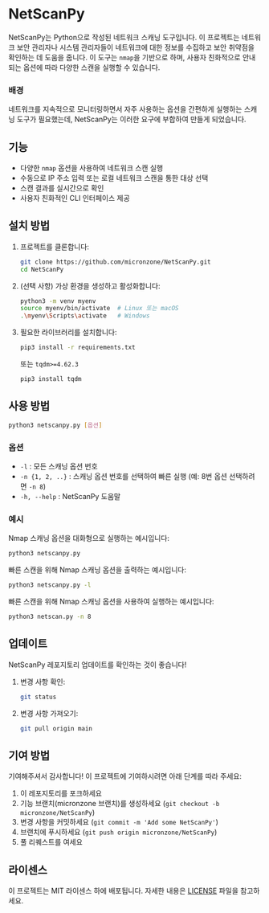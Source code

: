 # NetScanPy

NetScanPy는 Python으로 작성된 네트워크 스캐닝 도구입니다. 이 프로젝트는 네트워크 보안 관리자나 시스템 관리자들이 네트워크에 대한 정보를 수집하고 보안 취약점을 확인하는 데 도움을 줍니다. 이 도구는 `nmap`을 기반으로 하며, 사용자 친화적으로 안내되는 옵션에 따라 다양한 스캔을 실행할 수 있습니다.

### 배경

네트워크를 지속적으로 모니터링하면서 자주 사용하는 옵션을 간편하게 실행하는 스캐닝 도구가 필요했는데, NetScanPy는 이러한 요구에 부합하여 만들게 되었습니다.

## 기능

- 다양한 `nmap` 옵션을 사용하여 네트워크 스캔 실행
- 수동으로 IP 주소 입력 또는 로컬 네트워크 스캔을 통한 대상 선택
- 스캔 결과를 실시간으로 확인
- 사용자 친화적인 CLI 인터페이스 제공

## 설치 방법

1. 프로젝트를 클론합니다:

    ```bash
    git clone https://github.com/micronzone/NetScanPy.git
    cd NetScanPy
    ```

2. (선택 사항) 가상 환경을 생성하고 활성화합니다:
    ```sh
    python3 -m venv myenv
    source myenv/bin/activate  # Linux 또는 macOS
    .\myenv\Scripts\activate   # Windows
    ```

3. 필요한 라이브러리를 설치합니다:
    ```sh
    pip3 install -r requirements.txt
    ```
    또는 `tqdm>=4.62.3`
    ```sh
    pip3 install tqdm
    ```

## 사용 방법

```sh
python3 netscanpy.py [옵션]
```

### 옵션

- `-l` : 모든 스캐닝 옵션 번호
- `-n {1, 2, ..}` : 스캐닝 옵션 번호를 선택하여 빠른 실행 (예: 8번 옵션 선택하려면 `-n 8`)
- `-h, --help` : NetScanPy 도움말

### 예시

Nmap 스캐닝 옵션을 대화형으로 실행하는 예시입니다:
```sh
python3 netscanpy.py
```

빠른 스캔을 위해 Nmap 스캐닝 옵션을 출력하는 예시입니다:
```sh
python3 netscanpy.py -l
```

빠른 스캔을 위해 Nmap 스캐닝 옵션을 사용하여 실행하는 예시입니다:
```sh
python3 netscan.py -n 8
```

## 업데이트

NetScanPy 레포지토리 업데이트를 확인하는 것이 좋습니다!

1. 변경 사항 확인:
    ```sh 
    git status
    ```
2. 변경 사항 가져오기:
    ```sh
    git pull origin main
    ```

## 기여 방법

기여해주셔서 감사합니다! 이 프로젝트에 기여하시려면 아래 단계를 따라 주세요:

1. 이 레포지토리를 포크하세요
2. 기능 브랜치(micronzone 브랜치)를 생성하세요 (`git checkout -b micronzone/NetScanPy`)
3. 변경 사항을 커밋하세요 (`git commit -m 'Add some NetScanPy'`)
4. 브랜치에 푸시하세요 (`git push origin micronzone/NetScanPy`)
5. 풀 리퀘스트를 여세요

## 라이센스

이 프로젝트는 MIT 라이센스 하에 배포됩니다. 자세한 내용은 [LICENSE](LICENSE) 파일을 참고하세요.
